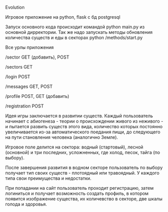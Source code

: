 Evolution 

Игровое приложение на python, flask с бд postgresql

Запуск основного кода происходит командой python main.py из основной дирректории.
Так же надо запускать методы обновления количества существ и еды в секторах python /methods/start.py


Все урлы приложения

/sector
GET (добавить), POST 

/sectors 
GET

/login 
POST

/messages 
GET, POST

/profile 
POST, GET (добавить)

/registration 
POST


Идея игры заключается в развитии существ. Каждый пользователь начинает с абиогенеза - теории о происхождении живого из неживого - и пытается развить существ этого вида, количество которых постоянно увеличивается из-за автоматического поедания пищи, до следующего на пути становления человека (аналогично Земле). 

Игровое поле делится на сектора: водный (стартовый), лесной (основной) и три последних, усложненных, где холод, песок, тайга (по выбору).

После завершения развития в водном секторе пользователь по выбору получает тип своих существ - плотоядный или травоядный. 
У каждого типа свои преимущества и недостатки.

При попадании на сайт пользователь проходит регистрацию, затем логиниться и получает возможность создать профиль, в котором появится изображение существа, их количевство в секторе, две шкалы голода и здоровья.